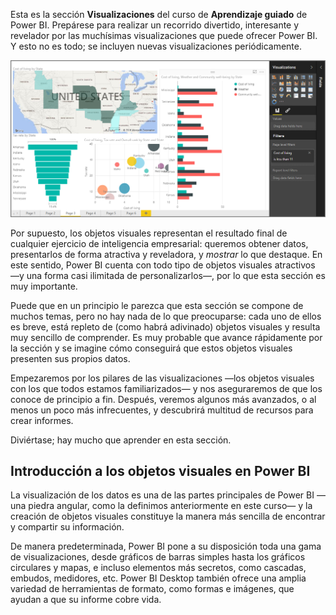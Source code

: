 Esta es la sección **Visualizaciones** del curso de **Aprendizaje guiado** de Power BI. Prepárese para realizar un recorrido divertido, interesante y revelador por las muchísimas visualizaciones que puede ofrecer Power BI. Y esto no es todo; se incluyen nuevas visualizaciones periódicamente.

![](media/3-1-intro-visualizations/3-1_1.png)

Por supuesto, los objetos visuales representan el resultado final de cualquier ejercicio de inteligencia empresarial: queremos obtener datos, presentarlos de forma atractiva y reveladora, y *mostrar* lo que destaque. En este sentido, Power BI cuenta con todo tipo de objetos visuales atractivos —y una forma casi ilimitada de personalizarlos—, por lo que esta sección es muy importante.

Puede que en un principio le parezca que esta sección se compone de muchos temas, pero no hay nada de lo que preocuparse: cada uno de ellos es breve, está repleto de (como habrá adivinado) objetos visuales y resulta muy sencillo de comprender. Es muy probable que avance rápidamente por la sección y se imagine cómo conseguirá que estos objetos visuales presenten sus propios datos.

Empezaremos por los pilares de las visualizaciones —los objetos visuales con los que todos estamos familiarizados— y nos aseguraremos de que los conoce de principio a fin. Después, veremos algunos más avanzados, o al menos un poco más infrecuentes, y descubrirá multitud de recursos para crear informes.

Diviértase; hay mucho que aprender en esta sección.

## <a name="introduction-to-visuals-in-power-bi"></a>Introducción a los objetos visuales en Power BI
La visualización de los datos es una de las partes principales de Power BI —una piedra angular, como la definimos anteriormente en este curso— y la creación de objetos visuales constituye la manera más sencilla de encontrar y compartir su información.

De manera predeterminada, Power BI pone a su disposición toda una gama de visualizaciones, desde gráficos de barras simples hasta los gráficos circulares y mapas, e incluso elementos más secretos, como cascadas, embudos, medidores, etc. Power BI Desktop también ofrece una amplia variedad de herramientas de formato, como formas e imágenes, que ayudan a que su informe cobre vida.

